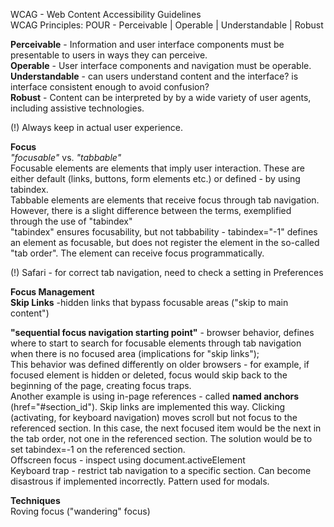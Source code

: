 WCAG - Web Content Accessibility Guidelines  
WCAG Principles: POUR - Perceivable | Operable | Understandable | Robust  

**Perceivable** - Information and user interface components must be presentable to users in ways they can perceive.  
**Operable** - User interface components and navigation must be operable.  
**Understandable** - can users understand content and the interface? is interface consistent enough to avoid confusion?  
**Robust** - Content can be interpreted by by a wide variety of user agents, including assistive technologies.  

(!) Always keep in actual user experience.

**Focus**  
*"focusable"* vs. *"tabbable"*  
Focusable elements are elements that imply user interaction. These are either default (links, buttons, form elements etc.) or defined - by using tabindex.  
Tabbable elements are elements that receive focus through tab navigation.  
However, there is a slight difference between the terms, exemplified through the use of "tabindex"  
"tabindex" ensures focusability, but not tabbability - tabindex="-1" defines an element as focusable, but does not register the element in the so-called "tab order".
The element can receive focus programmatically.  
  
(!) Safari - for correct tab navigation, need to check a setting in Preferences  
  
**Focus Management**  
**Skip Links** -hidden links that bypass focusable areas ("skip to main content")  

**"sequential focus navigation starting point"** - browser behavior, defines where to start to search for focusable elements through tab navigation when there is no focused area (implications for "skip links");  
This behavior was defined differently on older browsers - for example, if focused element is hidden or deleted, focus would skip back to the beginning of the page, creating focus traps.  
Another example is using in-page references - called **named anchors** (href="#section_id"). Skip links are implemented this way.
Clicking (activating, for keyboard navigation) moves scroll but not focus to the referenced section. In this case, the next focused item would be the next in the tab order, not one in the referenced section. The solution would be to set tabindex=-1 on the referenced section.  
Offscreen focus - inspect using document.activeElement  
Keyboard trap - restrict tab navigation to a specific section. Can become disastrous if implemented incorrectly. Pattern used for modals.  

**Techniques**    
Roving focus ("wandering" focus)  
